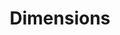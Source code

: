 ---
layout: default
bigquery: https://console.cloud.google.com/bigquery?p=covid-19-dimensions-ai&page=table&d=data&t=publications
contributors: Digital Science, https://www.digital-science.com/
cost: Free for personal, non-commercial use.
description: Dimensions contains more than 100 million publications, ranging from
  articles published in scholarly journals, books and book chapters, to preprints
  and conference proceedings. All publications are contextualized with linked data
  sets, funding, publications, patents, clinical trials, and policy documents. You
  can also view associated categories, funders, institutions, and researcher profiles.
documentation: https://docs.dimensions.ai/bigquery/index.html
last_edit: 04/09/2022, 16:35:45
location: https://www.dimensions.ai/products/free/
maintained_by: Digital Science, https://www.digital-science.com/
schema_fields:
- research_org_state_codes
- current_assignee_countries
- category_bra
- date
- category_icrp_ct
- funding_cny
- pages
- start_date
- categories
- category_for
- research_org_countries
- inventor_names
- open_access_categories_v2
- mesh_terms
- external_ids
- journal_lists
- expiration_year
- cited_by_ids
- associated_publication_pmid
- category_hra
- research_org_cities
- funding_details
- citation_string
- aliases
- acknowledgements
- resulting_publication_doi
- end_date
- clinical_trial_ids
- brief_title
- filing_year
- metrics
- parent_id
- concepts
- active_years
- kind
- patent_ids
- family_id
- category_hrcs_hc
- repository_name
- repository_id
- funder_org_countries
- funding_eur
- mesh_headings
- legal_events
- labels
- types
- date_online
- supporting_grant_ids
- original_assignee
- journal
- date_modified
- address
- embargo_date
- funder_countries
- cpc
- research_org_country_names
- organisation_details
- associated_publication_id
- publication_date
- granted_date
- editors
- category_hrcs_rac
- foa_number
- relationships
- priority_year
- gender
- research_org_state_names
- conference
- subtitles
- funder_org_cities
- year
- abstract
- funding_usd
- funder_org_state_codes
- research_orgs
- associated_publication_arxiv_id
- category_icrp_cso
- proceedings_title
- resulting_publication_ids
- funding_aud
- language
- funding_nzd
- book_title
- funder_orgs
- application_number
- id
- pmcid
- family_members_ids
- citations_count
- granted_year
- current_assignee
- issue
- priority_date
- acronym
- funding_jpy
- current_assignee_orgs
- license
- registry
- open_access_categories
- investigators
- altmetrics
- research_org_city_names
- interventions
- linkout
- eisbn
- filing_date
- legal_status
- repository_url
- filing_status
- associated_publication_doi
- established
- end_year
- name
- funder_org
- associated_grant_ids
- pmid
- funding_amount
- funding_chf
- citations
- arxiv_id
- reference_ids
- funding_cad
- original_assignee_orgs
- category_uoa
- links
- original_title
- date_inserted
- researcher_ids
- created_date
- description
- publisher
- type
- book_series_title
- funder_org_acronyms
- ipcr
- jurisdiction
- wikipedia_url
- publication_ids
- status
- date_print
- grant_number
- publication_year
- expiration_date
- funding_currency
- authors
- title
- assignee_orgs
- source_id
- phase
- conditions
- family_count
- date_normal
- email_address
- category_rcdc
- volume
- category_sdg
- funding_gbp
- acronyms
- doi
- original_abstract
- original_assignee_countries
- isbn
- assignee_countries
- date_imported_gbq
- start_year
shortname: dimensions
tags:
- scholarly literature
- patents
- funding
- clinical trials
- academic profiles
terms_of_use: 'Use of both the Dimensions COVID-19 dataset and full Dimensions dataset
  are subject to the Dimensions Terms of use: https://www.dimensions.ai/policies-terms-legal '
title: Dimensions
uuid: dcff88bd-fe6b-4fdb-8159-809bf9d7bc1c
---